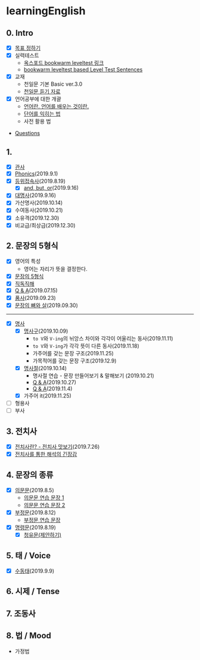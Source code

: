 # learningEnglish
## 0. Intro
- [x] [목표 정하기](docs/goal.md)
- [x] 실력테스트
  - [옥스포드 bookwarm leveltest 링크](https://elt.oup.com/student/readersleveltest/?cc=kr&selLanguage=ko)
  - [bookwarm leveltest based Level Test Sentences](docs/levelTest.md)
- [x] 교재
  - 천일문 기본 Basic ver.3.0
  - [천일문 듣기 자료](http://www.cedubook.com/adm/library/down_pop.php?idx=448&type=1)
- [x] 언어공부에 대한 개괄
  - [언어란. 언어를 배우는 것이란.](./docs/aboutLanguage.md)
  - [단어를 익히는 법](./docs/words.md)
  - 사전 활용 법
- [Questions](docs/QnA.md)

## 1.
- [x] [관사](docs/article.md)
- [x] [Phonics](./docs/phonics.md)(2019.9.1)
- [x] [등위접속사](./docs/coordinatingConjunction1.md)(2019.8.19)
  - [x] [and, but, or](./docs/coordinatingConjunction2.md)(2019.9.16)
- [x] [대명사](./docs/pronoun.md)(2019.9.16)
- [x] 가산명사(2019.10.14)
- [x] 수여동사(2019.10.21)
- [x] 소유격(2019.12.30)
- [x] 비교급/최상급(2019.12.30)
## 2. 문장의 5형식
- [x] 영어의 특성
  - 영어는 자리가 뜻을 결정한다.
- [x] [문장의 5형식](docs/fiveStructures.md)
- [x] [직독직해](docs/HowtoRead.md)
- [x] [Q & A](docs/QnA_1.md)(2019.07.15)
- [x] [품사](docs/partsOfSpeech.md)(2019.09.23)
- [x] [문장의 뼈와 살](docs/partsOfSpeech2.md)(2019.09.30)
-----------------
- [x] [명사](docs/nounPhraseClause.md)
  - [x] [명사구](docs/nounPhrase.md)(2019.10.09)
    - `to V`와 `V-ing`의 뉘앙스 차이와 각각이 어울리는 동사(2019.11.11)
    - `to V`와 `V-ing`가 각각 뜻이 다른 동사(2019.11.18)
    - 가주어를 갖는 문장 구조(2019.11.25)
    - 가목적어를 갖는 문장 구조(2019.12.9)
  - [x] [명사절](docs/nounClause.md)(2019.10.14)
    - 명사절 연습 - 문장 만들어보기 & 말해보기 (2019.10.21)
    - [Q & A](docs/QnA_2.md)(2019.10.27)
    - [Q & A](docs/QnA_3.md)(2019.11.4)
  - [x] 가주어 it(2019.11.25)
- [ ] 형용사
- [ ] 부사
## 3. 전치사
- [x] [전치사란? - 전치사 맛보기](docs/preposition.md)(2019.7.26)
- [x] [전치사를 통한 해석의 긴장감](2019.8.19)
## 4. 문장의 종류
- [x] [의문문](docs/question.md)(2019.8.5)
  - [의문문 연습 문장 1](docs/questionHW1.md)
  - [의문문 연습 문장 2](docs/questionHW2.md)
- [x] [부정문](docs/negation.md)(2019.8.12)
  - [부정문 연습 문장](docs/negationHW.md)
- [x] [명령문](docs/command.md)(2019.8.19)
  - [x] [청유문(제안하기)](docs/request.md)
## 5. 태 / Voice
- [x] [수동태](docs/passive.md)(2019.9.9)
## 6. 시제 / Tense
## 7. 조동사
## 8. 법 / Mood
- 가정법





